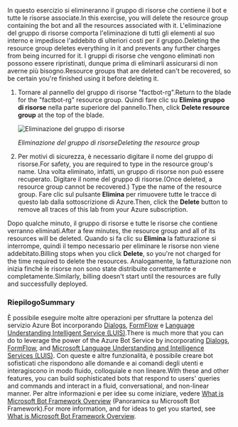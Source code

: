 <span data-ttu-id="ee6cd-101">In questo esercizio si elimineranno il gruppo di risorse che contiene il bot e tutte le risorse associate.</span><span class="sxs-lookup"><span data-stu-id="ee6cd-101">In this exercise, you will delete the resource group containing the bot and all the resources associated with it.</span></span> <span data-ttu-id="ee6cd-102">L'eliminazione del gruppo di risorse comporta l'eliminazione di tutti gli elementi al suo interno e impedisce l'addebito di ulteriori costi per il gruppo.</span><span class="sxs-lookup"><span data-stu-id="ee6cd-102">Deleting the resource group deletes everything in it and prevents any further charges from being incurred for it.</span></span> <span data-ttu-id="ee6cd-103">I gruppi di risorse che vengono eliminati non possono essere ripristinati, dunque prima di eliminarli assicurarsi di non averne più bisogno.</span><span class="sxs-lookup"><span data-stu-id="ee6cd-103">Resource groups that are deleted can't be recovered, so be certain you're finished using it before deleting it.</span></span>

1. <span data-ttu-id="ee6cd-104">Tornare al pannello del gruppo di risorse "factbot-rg".</span><span class="sxs-lookup"><span data-stu-id="ee6cd-104">Return to the blade for the "factbot-rg" resource group.</span></span> <span data-ttu-id="ee6cd-105">Quindi fare clic su **Elimina gruppo di risorse** nella parte superiore del pannello.</span><span class="sxs-lookup"><span data-stu-id="ee6cd-105">Then, click **Delete resource group** at the top of the blade.</span></span>

    ![Eliminazione del gruppo di risorse](../images/delete-resource-group.png)

    <span data-ttu-id="ee6cd-107">_Eliminazione del gruppo di risorse_</span><span class="sxs-lookup"><span data-stu-id="ee6cd-107">_Deleting the resource group_</span></span>

1. <span data-ttu-id="ee6cd-108">Per motivi di sicurezza, è necessario digitare il nome del gruppo di risorse.</span><span class="sxs-lookup"><span data-stu-id="ee6cd-108">For safety, you are required to type in the resource group's name.</span></span> <span data-ttu-id="ee6cd-109">Una volta eliminato, infatti, un gruppo di risorse non può essere recuperato. Digitare il nome del gruppo di risorse.</span><span class="sxs-lookup"><span data-stu-id="ee6cd-109">(Once deleted, a resource group cannot be recovered.) Type the name of the resource group.</span></span> <span data-ttu-id="ee6cd-110">Fare clic sul pulsante **Elimina** per rimuovere tutte le tracce di questo lab dalla sottoscrizione di Azure.</span><span class="sxs-lookup"><span data-stu-id="ee6cd-110">Then, click the **Delete** button to remove all traces of this lab from your Azure subscription.</span></span>

<span data-ttu-id="ee6cd-111">Dopo qualche minuto, il gruppo di risorse e tutte le risorse che contiene verranno eliminati.</span><span class="sxs-lookup"><span data-stu-id="ee6cd-111">After a few minutes, the resource group and all of its resources will be deleted.</span></span> <span data-ttu-id="ee6cd-112">Quando si fa clic su **Elimina** la fatturazione si interrompe, quindi il tempo necessario per eliminare le risorse non viene addebitato.</span><span class="sxs-lookup"><span data-stu-id="ee6cd-112">Billing stops when you click **Delete**, so you're not charged for the time required to delete the resources.</span></span> <span data-ttu-id="ee6cd-113">Analogamente, la fatturazione non inizia finché le risorse non sono state distribuite correttamente e completamente.</span><span class="sxs-lookup"><span data-stu-id="ee6cd-113">Similarly, billing doesn't start until the resources are fully and successfully deployed.</span></span>

### <a name="summary"></a><span data-ttu-id="ee6cd-114">Riepilogo</span><span class="sxs-lookup"><span data-stu-id="ee6cd-114">Summary</span></span>

<span data-ttu-id="ee6cd-115">È possibile eseguire molte altre operazioni per sfruttare la potenza del servizio Azure Bot incorporando [Dialogs](http://aihelpwebsite.com/Blog/EntryId/9/Introduction-To-Using-Dialogs-With-The-Microsoft-Bot-Framework), [FormFlow](https://blogs.msdn.microsoft.com/uk_faculty_connection/2016/07/14/building-a-microsoft-bot-using-microsoft-bot-framework-using-formflow/) e [Language Understanding Intelligent Service (LUIS)](https://docs.botframework.com/node/builder/guides/understanding-natural-language/).</span><span class="sxs-lookup"><span data-stu-id="ee6cd-115">There is much more that you can do to leverage the power of the Azure Bot Service by incorporating [Dialogs](http://aihelpwebsite.com/Blog/EntryId/9/Introduction-To-Using-Dialogs-With-The-Microsoft-Bot-Framework), [FormFlow](https://blogs.msdn.microsoft.com/uk_faculty_connection/2016/07/14/building-a-microsoft-bot-using-microsoft-bot-framework-using-formflow/), and [Microsoft Language Understanding and Intelligence Services (LUIS)](https://docs.botframework.com/node/builder/guides/understanding-natural-language/).</span></span> <span data-ttu-id="ee6cd-116">Con queste e altre funzionalità, è possibile creare bot sofisticati che rispondono alle domande e ai comandi degli utenti e interagiscono in modo fluido, colloquiale e non lineare.</span><span class="sxs-lookup"><span data-stu-id="ee6cd-116">With these and other features, you can build sophisticated bots that respond to users' queries and commands and interact in a fluid, conversational, and non-linear manner.</span></span> <span data-ttu-id="ee6cd-117">Per altre informazioni e per idee su come iniziare, vedere [What is Microsoft Bot Framework Overview](https://blogs.msdn.microsoft.com/uk_faculty_connection/2016/04/05/what-is-microsoft-bot-framework-overview/) (Panoramica su Microsoft Bot Framework).</span><span class="sxs-lookup"><span data-stu-id="ee6cd-117">For more information, and for ideas to get you started, see [What is Microsoft Bot Framework Overview](https://blogs.msdn.microsoft.com/uk_faculty_connection/2016/04/05/what-is-microsoft-bot-framework-overview/).</span></span>